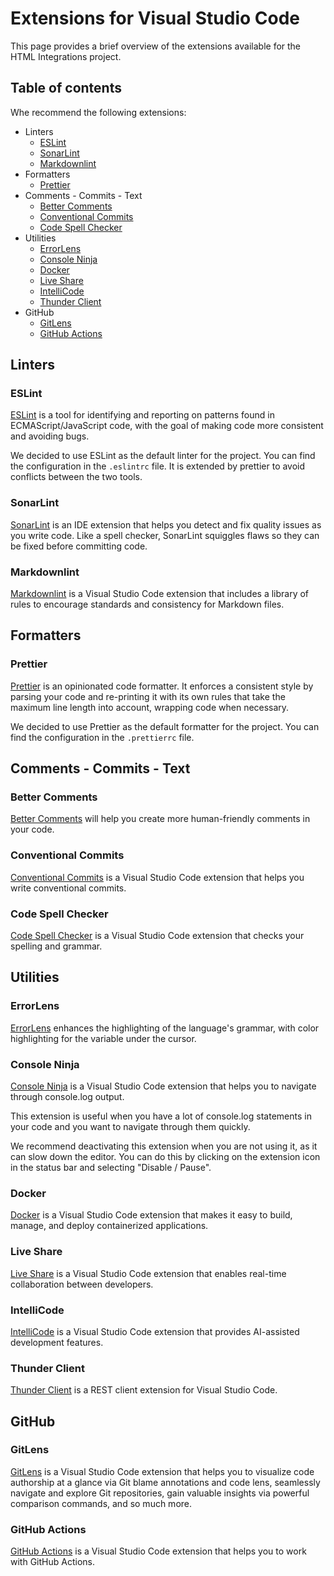 # Extensions for Visual Studio Code

This page provides a brief overview of the extensions available for the HTML Integrations project.

## Table of contents

Whe recommend the following extensions:

- Linters
  - [ESLint](#eslint)
  - [SonarLint](#sonarlint)
  - [Markdownlint](#markdownlint)
- Formatters
  - [Prettier](#prettier)
- Comments - Commits - Text
  - [Better Comments](#better-comments)
  - [Conventional Commits](#conventional-commits)
  - [Code Spell Checker](#code-spell-checker)
- Utilities
  - [ErrorLens](#errorlens)
  - [Console Ninja](#console-ninja)
  - [Docker](#docker)
  - [Live Share](#live-share)
  - [IntelliCode](#intellicode)
  - [Thunder Client](#thunder-client)
- GitHub
  - [GitLens](#gitlens)
  - [GitHub Actions](#github-actions)

## Linters

### ESLint

[ESLint](https://marketplace.visualstudio.com/items?itemName=dbaeumer.vscode-eslint) is a tool for identifying and reporting on patterns found in ECMAScript/JavaScript code, with the goal of making code more consistent and avoiding bugs.

We decided to use ESLint as the default linter for the project. You can find the configuration in the `.eslintrc` file. It is extended by prettier to avoid conflicts between the two tools.

### SonarLint

[SonarLint](https://marketplace.visualstudio.com/items?itemName=sonarsource.sonarlint-vscode) is an IDE extension that helps you detect and fix quality issues as you write code. Like a spell checker, SonarLint squiggles flaws so they can be fixed before committing code.

### Markdownlint

[Markdownlint](https://marketplace.visualstudio.com/items?itemName=davidanson.vscode-markdownlint) is a Visual Studio Code extension that includes a library of rules to encourage standards and consistency for Markdown files.

## Formatters

### Prettier

[Prettier](https://marketplace.visualstudio.com/items?itemName=esbenp.prettier-vscode) is an opinionated code formatter. It enforces a consistent style by parsing your code and re-printing it with its own rules that take the maximum line length into account, wrapping code when necessary.

We decided to use Prettier as the default formatter for the project. You can find the configuration in the `.prettierrc` file.

## Comments - Commits - Text

### Better Comments

[Better Comments](https://marketplace.visualstudio.com/items?itemName=aaron-bond.better-comments) will help you create more human-friendly comments in your code.

### Conventional Commits

[Conventional Commits](https://marketplace.visualstudio.com/items?itemName=vivaxy.vscode-conventional-commits) is a Visual Studio Code extension that helps you write conventional commits.

### Code Spell Checker

[Code Spell Checker](https://marketplace.visualstudio.com/items?itemName=streetsidesoftware.code-spell-checker) is a Visual Studio Code extension that checks your spelling and grammar.

## Utilities

### ErrorLens

[ErrorLens](https://marketplace.visualstudio.com/items?itemName=usernamehw.errorlens) enhances the highlighting of the language's grammar, with color highlighting for the variable under the cursor.

### Console Ninja

[Console Ninja](https://marketplace.visualstudio.com/items?itemName=wallabyjs.console-ninja) is a Visual Studio Code extension that helps you to navigate through console.log output.

This extension is useful when you have a lot of console.log statements in your code and you want to navigate through them quickly.

We recommend deactivating this extension when you are not using it, as it can slow down the editor. You can do this by clicking on the extension icon in the status bar and selecting "Disable / Pause".

### Docker

[Docker](https://marketplace.visualstudio.com/items?itemName=ms-azuretools.vscode-docker) is a Visual Studio Code extension that makes it easy to build, manage, and deploy containerized applications.

### Live Share

[Live Share](https://marketplace.visualstudio.com/items?itemName=ms-vsliveshare.vsliveshare) is a Visual Studio Code extension that enables real-time collaboration between developers.

### IntelliCode

[IntelliCode](https://marketplace.visualstudio.com/items?itemName=visualstudioexptteam.vscodeintellicode) is a Visual Studio Code extension that provides AI-assisted development features.

### Thunder Client

[Thunder Client](https://marketplace.visualstudio.com/items?itemName=thundergang.thunder-client) is a REST client extension for Visual Studio Code.

## GitHub

### GitLens

[GitLens](https://marketplace.visualstudio.com/items?itemName=eamodio.gitlens) is a Visual Studio Code extension that helps you to visualize code authorship at a glance via Git blame annotations and code lens, seamlessly navigate and explore Git repositories, gain valuable insights via powerful comparison commands, and so much more.

### GitHub Actions

[GitHub Actions](https://marketplace.visualstudio.com/items?itemName=github.vscode-github-actions) is a Visual Studio Code extension that helps you to work with GitHub Actions.
